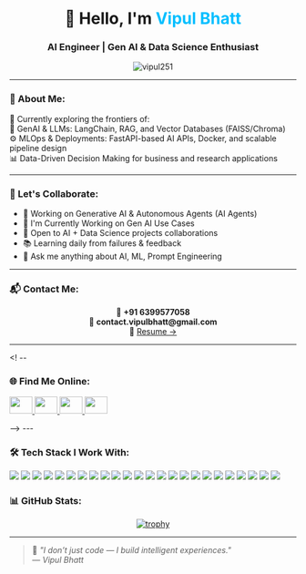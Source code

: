 <h1 align="center">👋 Hello, I'm <span style="color:#00BFFF">Vipul Bhatt</span></h1>
<h3 align="center">AI Engineer | Gen AI & Data Science Enthusiast</h3>

<p align="center">
  <img src="https://komarev.com/ghpvc/?username=vipul251&label=Profile%20views&color=0e75b6&style=flat" alt="vipul251" />
</p>

---

### 🧠 About Me:
🔬 Currently exploring the frontiers of:<br>
🌟 GenAI & LLMs: LangChain, RAG, and Vector Databases (FAISS/Chroma)<br>
⚙️ MLOps & Deployments: FastAPI-based AI APIs, Docker, and scalable pipeline design<br>
📊 Data-Driven Decision Making for business and research applications


---
### 🤝 Let's Collaborate:
- 🤖 Working on Generative AI & Autonomous Agents (AI Agents)
- 🔭 I'm Currently Working on Gen AI Use Cases
- 🤝 Open to AI + Data Science projects collaborations
- 📚 Learning daily from failures & feedback
- 💬 Ask me anything about AI, ML, Prompt Engineering
---

### 📬 Contact Me:

<p align="center">
  📱 <b>+91 6399577058</b><br>
  📧 <b>contact.vipulbhatt@gmail.com</b><br>
  📄 <a href="" target="_blank">Resume →</a>
</p>


---
<! --
### 🌐 Find Me Online:

<p align="left">
  <a href="https://www.linkedin.com/in/vipul-bhatt-aa068a21b" target="blank">
    <img src="https://raw.githubusercontent.com/rahuldkjain/github-profile-readme-generator/master/src/images/icons/Social/linked-in-alt.svg" height="30" width="40" />
  </a>
  <a href="https://instagram.com/vipul_.bhatt" target="blank">
    <img src="https://raw.githubusercontent.com/rahuldkjain/github-profile-readme-generator/master/src/images/icons/Social/instagram.svg" height="30" width="40" />
  </a>
  <a href="https://twitter.com/vipul_25" target="blank">
    <img src="https://raw.githubusercontent.com/rahuldkjain/github-profile-readme-generator/master/src/images/icons/Social/twitter.svg" height="30" width="40" />
  </a>
  <a href="https://kaggle.com/vipulllll" target="blank">
    <img src="https://raw.githubusercontent.com/rahuldkjain/github-profile-readme-generator/master/src/images/icons/Social/kaggle.svg" height="30" width="40" />
  </a>
</p>
-->
---

### 🛠 Tech Stack I Work With:

<p> 
  <img src="https://img.shields.io/badge/Python-FFD43B?style=flat&logo=python&logoColor=blue"/> 
  <img src="https://img.shields.io/badge/FastAPI-005571?style=flat&logo=fastapi"/> 
  <img src="https://img.shields.io/badge/Streamlit-FF4B4B?style=flat&logo=streamlit&logoColor=white"/> 
  <img src="https://img.shields.io/badge/SQLite3-003B57?style=flat&logo=sqlite&logoColor=white"/> 
  <img src="https://img.shields.io/badge/PostgreSQL-336791?style=flat&logo=postgresql&logoColor=white"/> 
  <img src="https://img.shields.io/badge/Postman-FF6C37?style=flat&logo=postman&logoColor=white"/> 
  <img src="https://img.shields.io/badge/Jira-0052CC?style=flat&logo=jira&logoColor=white"/> 
  <img src="https://img.shields.io/badge/PyTorch-EE4C2C?style=flat&logo=pytorch&logoColor=white"/> 
  <img src="https://img.shields.io/badge/Scikit--Learn-F7931E?style=flat&logo=scikit-learn&logoColor=white"/> 
  <img src="https://img.shields.io/badge/HuggingFace-FCC624?style=flat&logo=huggingface&logoColor=black"/> 
  <img src="https://img.shields.io/badge/LLM-800080?style=flat"/> 
  <img src="https://img.shields.io/badge/LangChain-blueviolet?style=flat"/> 
  <img src="https://img.shields.io/badge/Langflow-9654A4?style=flat"/> 
  <img src="https://img.shields.io/badge/FAISS-0099cc?style=flat"/> 
  <img src="https://img.shields.io/badge/LangGraph-663399?style=flat"/> 
  <img src="https://img.shields.io/badge/CrewAI-FF7F50?style=flat"/> 
  <img src="https://img.shields.io/badge/Groq-101010?style=flat&logo=groq&logoColor=white"/> 
  <img src="https://img.shields.io/badge/n8n-1F72C0?style=flat&logo=n8n&logoColor=white"/> 
  <img src="https://img.shields.io/badge/Docker-2496ED?style=flat&logo=docker&logoColor=white"/> 
  <img src="https://img.shields.io/badge/Neo4j-4581C3?style=flat&logo=neo4j&logoColor=white"/> 
  <img src="https://img.shields.io/badge/Chainlit-4D4DFF?style=flat&logo=chainlit&logoColor=white"/> 
  <img src="https://img.shields.io/badge/DSPy-FF1493?style=flat&logo=data&logoColor=white"/> 
  <img src="https://img.shields.io/badge/OpenAI-412991?style=flat&logo=openai&logoColor=white"/>
  <img src="https://img.shields.io/badge/Ollama-008080?style=flat&logo=ollama&logoColor=white"/>
</p>


### 📊 GitHub Stats:

<p align="center">
  <a href="https://github.com/ryo-ma/github-profile-trophy">
    <img src="https://github-profile-trophy.vercel.app/?username=vipul251&theme=dracula&row=1&column=7" alt="trophy" />
  </a>
</p>

---
> 🚀 _"I don’t just code — I build intelligent experiences."_  
> — *Vipul Bhatt*
